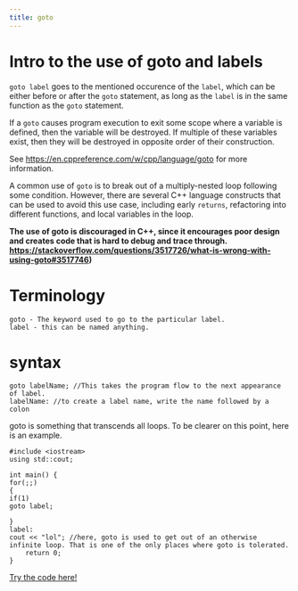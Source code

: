 ```yaml
---
title: goto
---
```


# Intro to the use of goto and labels

`goto label` goes to the mentioned occurence of the `label`, which can be either before or after the `goto` statement, as long as the `label` is in the same function as the `goto` statement.

If a `goto` causes program execution to exit some scope where a variable is defined, then the variable will be destroyed. If multiple of these variables exist, then they will be destroyed in opposite order of their construction.

See https://en.cppreference.com/w/cpp/language/goto for more information.

A common use of `goto` is to break out of a multiply-nested loop following some condition. However, there are several C++ language constructs that can be used to avoid this use case, including early `returns`, refactoring into different functions, and local variables in the loop.

**The use of goto is discouraged in C++, since it encourages poor design and creates code that is hard to debug and trace through. https://stackoverflow.com/questions/3517726/what-is-wrong-with-using-goto#3517746)**  


# Terminology

	goto - The keyword used to go to the particular label.
	label - this can be named anything.
# syntax

```
goto labelName; //This takes the program flow to the next appearance of label.
labelName: //to create a label name, write the name followed by a colon
```

goto is something that transcends all loops. To be clearer on this point, here is an example.

```
#include <iostream>
using std::cout;

int main() {
for(;;)
{
if(1)
goto label;

}
label:
cout << "lol"; //here, goto is used to get out of an otherwise infinite loop. That is one of the only places where goto is tolerated.
    return 0;
}
```

[Try the code here!](https://wandbox.org/permlink/tG0aInbyuKJQC4ER)

